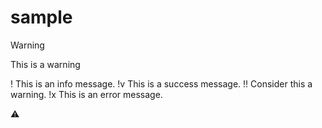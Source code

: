 # sample
>[!WARNING]
>This is a warning

! This is an info message.
!v This is a success message.
!! Consider this a warning.
!x This is an error message.

:warning:
